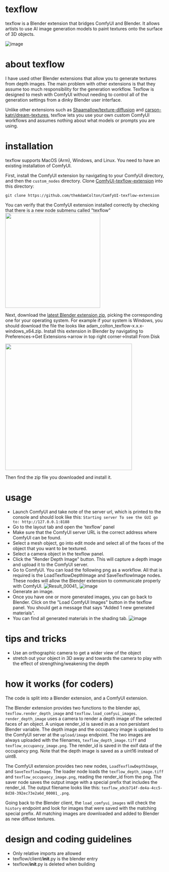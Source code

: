 # texflow

texflow is a Blender extension that bridges ComfyUI and Blender. 
It allows artists to use AI image generation models to paint textures onto the surface of
3D objects. 

![image](https://github.com/user-attachments/assets/f12dac59-39a4-45e2-87aa-c6733b5ec5cd)


# about texflow

I have used other Blender extensions that allow you to generate textures from depth images. 
The main problem with other extensions is that they assume too much responsibility for the generation workflow. 
Texflow is designed to mesh with ComfyUI without needing to control all of the generation settings from a dinky Blender user interface.  

Unlike other extensions such as [Shaamallow/texture-diffusion](https://github.com/Shaamallow/texture-diffusion) and [carson-katri/dream-textures](https://github.com/carson-katri/dream-textures), texflow lets you use your own custom ComfyUI workflows and assumes nothing about what models or prompts you are using.


# installation

texflow supports MacOS (Arm), Windows, and Linux. You need to have an existing installation of ComfyUI.

First, install the ComfyUI extension by navigating to your ComfyUI directory, and then the `custom_nodes` directory. Clone [ComfyUI-texflow-extension](https://github.com/theAdamColton/ComfyUI-texflow-extension) into this directory:

`git clone https://github.com/theAdamColton/ComfyUI-texflow-extension`

You can verify that the ComfyUI extension installed correctly by checking that there is a new node submenu called "texflow"
<img src=https://github.com/user-attachments/assets/9ebdc9ad-607c-47c8-bb87-19f55b602a41 width=300px />


Next, download the [latest Blender extension zip](https://github.com/theAdamColton/texflow/releases/latest), picking the corresponding one for your operating system. For example if your system is Windows, you should download the file the looks like adam_colton_texflow-x.x.x-windows_x64.zip.  Install this extension in Blender by navigating to Preferences->Get Extensions->arrow in top right corner->Install From Disk

<img src=https://github.com/user-attachments/assets/8bee46a6-5d53-43b6-ba7c-dd0a5e258d59 width=400px />

Then find the zip file you downloaded and install it.

# usage

* Launch ComfyUI and take note of the server url, which is printed to the console and should look like this: `Starting server To see the GUI go to: http://127.0.0.1:8188`
* Go to the layout tab and open the 'texflow' panel
* Make sure that the ComfyUI server URL is the correct address where ComfyUI can be found.
* Select a mesh object, go into edit mode and select all of the faces of the object that you want to be textured.
* Select a camera object in the texflow panel.
* Click the "Render Depth Image" button. This will capture a depth image and upload it to the ComfyUI server.
* Go to ComfyUI. You can load the following png as a workflow. All that is required is the LoadTexflowDepthImage and SaveTexflowImage nodes. These nodes will allow the Blender extension to communicate properly with ComfyUI.
![Result_00041_](https://github.com/user-attachments/assets/0e412ae2-d7d1-4ab6-a8b4-e7406c508167)
![image](https://github.com/user-attachments/assets/1bee1c70-0abb-497d-b1e0-96d2ccf2ad96)
* Generate an image.
* Once you have one or more generated images, you can go back to Blender. Click on the "Load ComfyUI Images" button in the texflow panel. You should get a message that says "Added 1 new generated materials".
* You can find all generated materials in the shading tab. 
![image](https://github.com/user-attachments/assets/505a8dca-bc94-4c4e-9411-2be90406d51a)


# tips and tricks

* Use an orthographic camera to get a wider view of the object
* stretch out your object in 3D away and towards the camera to play with the effect of strengthing/weakening the depth

# how it works (for coders)

The code is split into a Blender extension, and a ComfyUI extension. 

The Blender extension provides two functions to the blender api, `texflow.render_depth_image` and `texflow.load_comfyui_images`. 
`render_depth_image` uses a camera to render a depth image of the selected faces of an object. A unique render_id is saved in as a non persistant Blender variable. The depth image and the occupancy image is uploaded to the ComfyUI server at the `upload/image` endpoint. 
The two images are always uploaded with the filenames, `texflow_depth_image.tiff` and `texflow_occupancy_image.png`. The render_id is saved in the exif data of the occupancy png. Note that the depth image is saved as a uint16 instead of uint8.

The ComfyUI extension provides two new nodes, `LoadTexflowDepthImage`, and `SaveTexflowImage`. The loader node loads the `texflow_depth_image.tiff` and `texflow_occupancy_image.png`, reading the render_id from the png. The saver node saves the output image with a special prefix that includes the render_id. The output filename looks like this: `texflow_a9cb714f-de4a-4cc5-8d38-392ec73e2a6d_00001_.png`. 

Going back to the Blender client, the `load_comfyui_images` will check the `history` endpoint and look for images that were saved with the matching special prefix. All matching images are downloaded and added to Blender as new diffuse textures.

# design and coding guidelines

* Only relative imports are allowed
* texflow/client/__init__.py is the blender entry
* texflow/__init__.py is deleted when building

